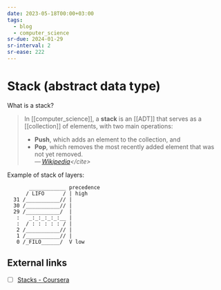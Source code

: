 ```yaml
---
date: 2023-05-18T00:00+03:00
tags:
  - blog
  - computer_science
sr-due: 2024-01-29
sr-interval: 2
sr-ease: 222
---
```


# Stack (abstract data type)

What is a stack?
<br class="f">
> In [[computer_science]], a **stack** is an [[ADT]] that serves as a
> [[collection]] of elements, with two main operations:
>
> - **Push**, which adds an element to the collection, and
> - **Pop**, which removes the most recently added element that was not yet
>   removed.\
> — <cite>[Wikipedia](https://en.wikipedia.org/wiki/Stack_\(abstract_data_type\))</cite>

Example of stack of layers:

           ____________ precedence
          / LIFO      / | high
      31 /___________// |
      30 /___________// |
      29 /___________/  |
       :   _:_:_:_:_:__ |
       :  / : : : : : / |
       2 /___________// |
       1 /___________// |
       0 /_FILO______/  V low

## External links

- [ ] [Stacks - Coursera](https://www.coursera.org/lecture/data-structures/stacks-UdKzQ)
